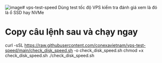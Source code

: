 ![image](https://github.com/user-attachments/assets/ada71c62-ae9c-4061-8ad5-7a4f7b021b8b)# vps-test-speed
Dùng test tốc độ VPS kiểm tra đánh giá xem là đó là ổ SSD hay NVMe

# Copy câu lệnh sau và chạy ngay
curl -sSL https://raw.githubusercontent.com/conexavietnam/vps-test-speed/main/check_disk_speed.sh -o check_disk_speed.sh
chmod +x check_disk_speed.sh
./check_disk_speed.sh
